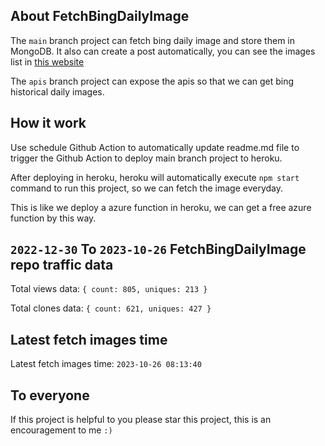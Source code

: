 ## About FetchBingDailyImage

The `main` branch project can fetch bing daily image and store them in MongoDB.
It also can create a post automatically, you can see the images list in [this website](https://oursalbum.netlify.app)

The `apis` branch project can expose the apis so that we can get bing historical daily images.

## How it work

Use schedule Github Action to automatically update readme.md file to trigger the Github Action to deploy main branch project to heroku.

After deploying in heroku, heroku will automatically execute `npm start` command to run this project, so we can fetch the image everyday.

This is like we deploy a azure function in heroku, we can get a free azure function by this way.

## `2022-12-30` To `2023-10-26` FetchBingDailyImage repo traffic data

Total views data: `{ count: 805, uniques: 213 }`

Total clones data: `{ count: 621, uniques: 427 }`

## Latest fetch images time

Latest fetch images time: `2023-10-26 08:13:40`

## To everyone

If this project is helpful to you please star this project, this is an encouragement to me `:)`



